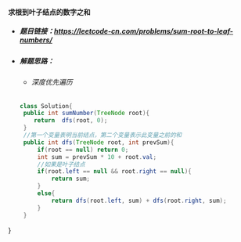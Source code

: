 #### 求根到叶子结点的数字之和

- ##### 题目链接：https://leetcode-cn.com/problems/sum-root-to-leaf-numbers/

- ##### 解题思路：

  - ###### 深度优先遍历
   ```java
  class Solution{
    public int sumNumber(TreeNode root){
       return  dfs(root, 0);
    }
    //第一个变量表明当前结点，第二个变量表示此变量之前的和
    public int dfs(TreeNode root, int prevSum){
        if(root == null) return 0;
        int sum = prevSum * 10 + root.val;
        //如果是叶子结点
        if(root.left == null && root.right == null){
            return sum;
        }
        else{
            return dfs(root.left, sum) + dfs(root.right, sum);
        }
    }
}

   ```
